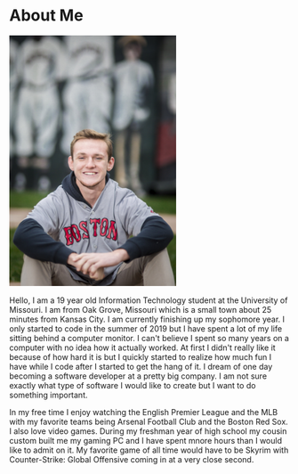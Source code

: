 # About Me

<img src="Me.JPG" alt = "Joel Spencer" width = "300"/>

Hello, I am a 19 year old Information Technology student at the University of Missouri. I am from Oak Grove, Missouri which is a small town about 25 minutes from Kansas City. I am currently finishing up my sophomore year. I only started to code in the summer of 2019 but I have spent a lot of my life sitting behind a computer monitor. I can't believe I spent so many years on a computer with no idea how it actually worked. At first I didn't really like it because of how hard it is but I quickly started to realize how much fun I have while I code after I started to get the hang of it.
I dream of one day becoming a software developer at a pretty big company. I am not sure exactly what type of software I would like to create but I want to do something important.

In my free time I enjoy watching the English Premier League and the MLB with my favorite teams being Arsenal Football Club and the Boston Red Sox. I also love video games. During my freshman year of high school my cousin custom built me my gaming PC and I have spent mnore hours than I would like to admit on it. My favorite game of all time would have to be Skyrim with Counter-Strike: Global Offensive coming in at a very close second.